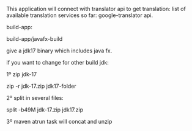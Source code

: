 This application will connect with translator api to get translation:
list of available translation services so far:
google-translator api.

build-app:

build-app/javafx-build

give a jdk17 binary which includes java fx.

if you want to change for other build jdk:

1º zip jdk-17

zip -r jdk-17.zip jdk17-folder

2º split in several files:

split -b49M jdk-17.zip jdk17.zip

3º maven atrun task will concat and unzip